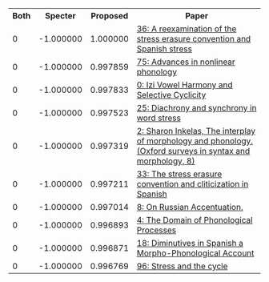 <html><table><tr>
<th>Both</th>
<th>Specter</th>
<th>Proposed</th>
<th>Paper</th>
</tr>
<tr>
<td>0</td>
<td>-1.000000</td>
<td>1.000000</td>
<td><a href="https://www.semanticscholar.org/paper/cc8e1bd6067ac0ec055b2237eeb9fa5ea5d52a36">36: A reexamination of the stress erasure convention and Spanish stress</a></td>
</tr>
<tr>
<td>0</td>
<td>-1.000000</td>
<td>0.997859</td>
<td><a href="https://www.semanticscholar.org/paper/56a078015b578b666004b8d283caf67518cfa0c9">75: Advances in nonlinear phonology</a></td>
</tr>
<tr>
<td>0</td>
<td>-1.000000</td>
<td>0.997833</td>
<td><a href="https://www.semanticscholar.org/paper/5c79a615f5a07421e81b6af1fad03dda7e0372b0">0: Izi Vowel Harmony and Selective Cyclicity</a></td>
</tr>
<tr>
<td>0</td>
<td>-1.000000</td>
<td>0.997523</td>
<td><a href="https://www.semanticscholar.org/paper/2d2c54e2d7b0eaca2dfffe7d9552c4d403f14280">25: Diachrony and synchrony in word stress</a></td>
</tr>
<tr>
<td>0</td>
<td>-1.000000</td>
<td>0.997319</td>
<td><a href="https://www.semanticscholar.org/paper/0d5b6be5471dce6c7c741fc778ac149d930241e0">2: Sharon Inkelas, The interplay of morphology and phonology. (Oxford surveys in syntax and morphology, 8)</a></td>
</tr>
<tr>
<td>0</td>
<td>-1.000000</td>
<td>0.997211</td>
<td><a href="https://www.semanticscholar.org/paper/681904e7affcc81490f3c9a97a1d167375e93bb6">33: The stress erasure convention and cliticization in Spanish</a></td>
</tr>
<tr>
<td>0</td>
<td>-1.000000</td>
<td>0.997014</td>
<td><a href="https://www.semanticscholar.org/paper/70dd02d0327cf7ee88448248ea6469dcd525b52e">8: On Russian Accentuation.</a></td>
</tr>
<tr>
<td>0</td>
<td>-1.000000</td>
<td>0.996893</td>
<td><a href="https://www.semanticscholar.org/paper/f3e2ff1560170523d042f97646b660eabc9b24de">4: The Domain of Phonological Processes</a></td>
</tr>
<tr>
<td>0</td>
<td>-1.000000</td>
<td>0.996871</td>
<td><a href="https://www.semanticscholar.org/paper/12432fc1e45708dbad2ddb4a25eeae5dc0ba015c">18: Diminutives in Spanish a Morpho-Phonological Account</a></td>
</tr>
<tr>
<td>0</td>
<td>-1.000000</td>
<td>0.996769</td>
<td><a href="https://www.semanticscholar.org/paper/f23b615fb7c6af53c536177cdb326a247d4871ef">96: Stress and the cycle</a></td>
</tr>
</table></html>
